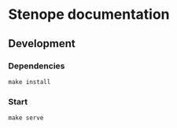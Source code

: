 # Stenope documentation

## Development

### Dependencies

    make install

### Start

    make serve
